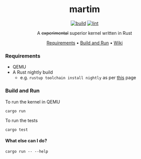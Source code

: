 <div align="center">

# martim

[![build](https://github.com/martimos/kernel/actions/workflows/build.yml/badge.svg)](https://github.com/martimos/kernel/actions/workflows/build.yml)
[![lint](https://github.com/martimos/kernel/actions/workflows/lint.yml/badge.svg)](https://github.com/martimos/kernel/actions/workflows/lint.yml)

A <strike>experimental</strike> superior kernel written in Rust

[Requirements](#requirements) •
[Build and Run](#build-and-run) •
[Wiki](https://github.com/martimos/kernel/wiki)

</div>

### Requirements

* QEMU
* A Rust nightly build
    * e.g. `rustup toolchain install nightly` as
      per [this](https://doc.rust-lang.org/edition-guide/rust-2018/rustup-for-managing-rust-versions.html) page

### Build and Run

To run the kernel in QEMU

```plain
cargo run
```

To run the tests

```plain
cargo test
```

#### What else can I do?

```plain
cargo run -- --help
```